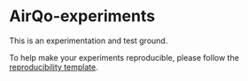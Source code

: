# AirQo-experiments

This is an experimentation and test ground.

To help make your experiments reproducible, please follow the [reproducibility template](reproducibility-template/).

